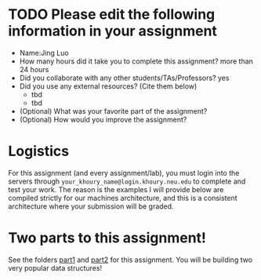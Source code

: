 # TODO Please edit the following information in your assignment

- Name:Jing Luo
- How many hours did it take you to complete this assignment? more than 24 hours
- Did you collaborate with any other students/TAs/Professors? yes
- Did you use any external resources? (Cite them below)       
  - tbd
  - tbd
- (Optional) What was your favorite part of the assignment?  
- (Optional) How would you improve the assignment?

# Logistics

For this assignment (and every assignment/lab), you must login into the servers through `your_khoury_name@login.khoury.neu.edu` to complete and test your work. The reason is the examples I will provide below are compiled strictly for our machines architecture, and this is a consistent architecture where your submission will be graded.

# Two parts to this assignment!

See the folders [part1](./part1) and [part2](./part2) for this assignment. You will be building two very popular data structures!
